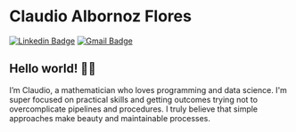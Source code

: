 # Claudio Albornoz Flores

[![Linkedin Badge](https://img.shields.io/badge/-calbornozflores-blue?style=flat-square&logo=Linkedin&logoColor=white&link=https://www.linkedin.com/in/calbornozflores/)](https://www.linkedin.com/in/calbornozflores/) [![Gmail Badge](https://img.shields.io/badge/-c.albornoz.flores@gmail.com-c14438?style=flat-square&logo=Gmail&logoColor=white&link=mailto:c.albornoz.flores@gmail.com)](mailto:c.albornoz.flores@gmail.com)

## Hello world! 👨‍💻

I’m Claudio, a mathematician who loves programming and data science. I'm super focused on practical skills and getting outcomes trying not to overcomplicate pipelines and procedures. I truly believe that simple approaches make beauty and maintainable processes.
